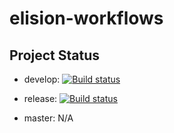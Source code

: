 # elision-workflows

## Project Status ##

- develop: [![Build status](https://ci.appveyor.com/api/projects/status/30j52ins1bjgy2il/branch/develop?svg=true)](https://ci.appveyor.com/project/SitecoreElision/elision-workflows-aanln/branch/develop)



- release: [![Build status](https://ci.appveyor.com/api/projects/status/embbd63c0i2iiffn/branch/release?svg=true)](https://ci.appveyor.com/project/SitecoreElision/elision-workflows-aejo5/branch/release)


- master: N/A
